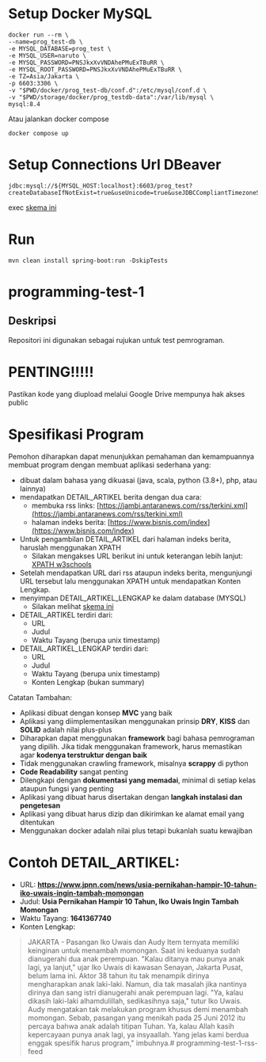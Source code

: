 # Setup Docker MySQL
```shell
docker run --rm \
--name=prog_test-db \
-e MYSQL_DATABASE=prog_test \
-e MYSQL_USER=naruto \
-e MYSQL_PASSWORD=PNSJkxXvVNDAhePMuExTBuRR \
-e MYSQL_ROOT_PASSWORD=PNSJkxXvVNDAhePMuExTBuRR \
-e TZ=Asia/Jakarta \
-p 6603:3306 \
-v "$PWD/docker/prog_test-db/conf.d":/etc/mysql/conf.d \
-v "$PWD/storage/docker/prog_testdb-data":/var/lib/mysql \
mysql:8.4
```
Atau jalankan docker compose
```shell
docker compose up
```

# Setup Connections Url DBeaver
```text
jdbc:mysql://${MYSQL_HOST:localhost}:6603/prog_test?createDatabaseIfNotExist=true&useUnicode=true&useJDBCCompliantTimezoneShift=true&useLegacyDatetimeCode=false&serverTimezone=Asia/Jakarta&allowPublicKeyRetrieval=true&useSSL=false
```
exec [skema ini](sql/news_article.sql)

# Run
```shell
mvn clean install spring-boot:run -DskipTests
```

# programming-test-1
## Deskripsi
Repositori ini digunakan sebagai rujukan untuk test pemrograman.

# PENTING!!!!!
Pastikan kode yang diupload melalui Google Drive mempunya hak akses public

# Spesifikasi Program
Pemohon diharapkan dapat menunjukkan pemahaman dan kemampuannya membuat program dengan membuat aplikasi sederhana yang:
* dibuat dalam bahasa yang dikuasai (java, scala, python (3.8+), php, atau lainnya)
* mendapatkan DETAIL_ARTIKEL berita dengan dua cara:
  * membuka rss links: [https://jambi.antaranews.com/rss/terkini.xml](https://jambi.antaranews.com/rss/terkini.xml)
  * halaman indeks berita: [https://www.bisnis.com/index](https://www.bisnis.com/index)
* Untuk pengambilan DETAIL_ARTIKEL dari halaman indeks berita, haruslah menggunakan XPATH
  * Silakan mengakses URL berikut ini untuk keterangan lebih lanjut: [XPATH w3schools](https://www.w3schools.com/xml/xpath_intro.asp)
* Setelah mendapatkan URL dari rss ataupun indeks berita, mengunjungi URL tersebut lalu menggunakan XPATH untuk mendapatkan Konten Lengkap.
* menyimpan DETAIL_ARTIKEL_LENGKAP ke dalam database (MYSQL)
  * Silakan melihat [skema ini](sql/news_article.sql)
* DETAIL_ARTIKEL terdiri dari:
  * URL
  * Judul
  * Waktu Tayang (berupa unix timestamp)
* DETAIL_ARTIKEL_LENGKAP terdiri dari:
  * URL
  * Judul
  * Waktu Tayang (berupa unix timestamp)
  * Konten Lengkap (bukan summary)

Catatan Tambahan:
* Aplikasi dibuat dengan konsep **MVC** yang baik
* Aplikasi yang diimplementasikan menggunakan prinsip **DRY**, **KISS** dan **SOLID** adalah nilai plus-plus
* Diharapkan dapat menggunakan **framework** bagi bahasa pemrograman yang dipilih. Jika tidak menggunakan framework, harus memastikan agar **kodenya terstruktur dengan baik**
* Tidak menggunakan crawling framework, misalnya **scrappy** di python
* **Code Readability** sangat penting
* Dilengkapi dengan **dokumentasi yang memadai**, minimal di setiap kelas ataupun fungsi yang penting
* Aplikasi yang dibuat harus disertakan dengan **langkah instalasi dan pengetesan**
* Aplikasi yang dibuat harus dizip dan dikirimkan ke alamat email yang ditentukan
* Menggunakan docker adalah nilai plus tetapi bukanlah suatu kewajiban

# Contoh DETAIL_ARTIKEL:
  * URL: **https://www.jpnn.com/news/usia-pernikahan-hampir-10-tahun-iko-uwais-ingin-tambah-momongan**
  * Judul: **Usia Pernikahan Hampir 10 Tahun, Iko Uwais Ingin Tambah Momongan**
  * Waktu Tayang: **1641367740**
  * Konten Lengkap: 
> JAKARTA - Pasangan Iko Uwais dan Audy Item ternyata memiliki keinginan untuk menambah momongan. 
Saat ini keduanya sudah dianugerahi dua anak perempuan.
"Kalau ditanya mau punya anak lagi, ya lanjut," ujar Iko Uwais di kawasan Senayan, Jakarta Pusat, belum lama ini.
Aktor 38 tahun itu tak menampik dirinya mengharapkan anak laki-laki. 
Namun, dia tak masalah jika nantinya dirinya dan sang istri dianugerahi anak perempuan lagi. 
"Ya, kalau dikasih laki-laki alhamdulillah, sedikasihnya saja," tutur Iko Uwais.
Audy mengatakan tak melakukan program khusus demi menambah momongan. 
Sebab, pasangan yang menikah pada 25 Juni 2012 itu percaya bahwa anak adalah titipan Tuhan.
Ya, kalau Allah kasih kepercayaan punya anak lagi, ya insyaallah. Yang jelas kami berdua enggak spesifik harus program," imbuhnya.# programming-test-1-rss-feed

